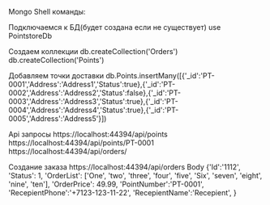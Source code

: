 Mongo Shell команды:

Подключаемся к БД(будет создана если не существует)
use PointstoreDb

Создаем коллекции
db.createCollection('Orders')
db.createCollection('Points')

Добавляем точки доставки
db.Points.insertMany([{'_id':'PT-0001','Address':'Address1','Status':true},{'_id':'PT-0002','Address':'Address2','Status':false},{'_id':'PT-0003','Address':'Address3','Status':true},{'_id':'PT-0004','Address':'Address4','Status':true},{'_id':'PT-0005','Address':'Address5'}])

Api запросы
https://localhost:44394/api/points
https://localhost:44394/api/points/PT-0001
https://localhost:44394/api/orders/

Cоздание заказа
https://localhost:44394/api/orders
Body
{'Id':'1112',
'Status': 1,
'OrderList': ['One', 'two', 'three', 'four', 'five', 'Six', 'seven', 'eight', 'nine', 'ten'],
'OrderPrice': 49.99,
'PointNumber':'PT-0001',
'RecepientPhone':'+7123-123-11-22',
'RecepientName':'Recepient',
}
